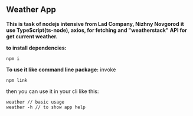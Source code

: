 ## Weather App

**This is task of nodejs intensive from Lad Company, Nizhny Novgorod**
**it use TypeScript(ts-node), axios, for fetching and "weatherstack" API for get current weather.**

**to install dependencies:**
```
npm i
```
**To use it like command line package:**
invoke
```
npm link
```
then you can use it in your cli like this:
```
weather // basic usage
weather -h // to show app help
```


